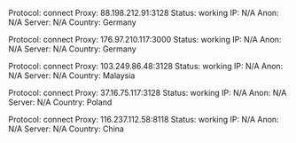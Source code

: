 Protocol: connect
Proxy: 88.198.212.91:3128
Status: working
IP: N/A
Anon: N/A
Server: N/A
Country: Germany

Protocol: connect
Proxy: 176.97.210.117:3000
Status: working
IP: N/A
Anon: N/A
Server: N/A
Country: Germany

Protocol: connect
Proxy: 103.249.86.48:3128
Status: working
IP: N/A
Anon: N/A
Server: N/A
Country: Malaysia

Protocol: connect
Proxy: 37.16.75.117:3128
Status: working
IP: N/A
Anon: N/A
Server: N/A
Country: Poland

Protocol: connect
Proxy: 116.237.112.58:8118
Status: working
IP: N/A
Anon: N/A
Server: N/A
Country: China

